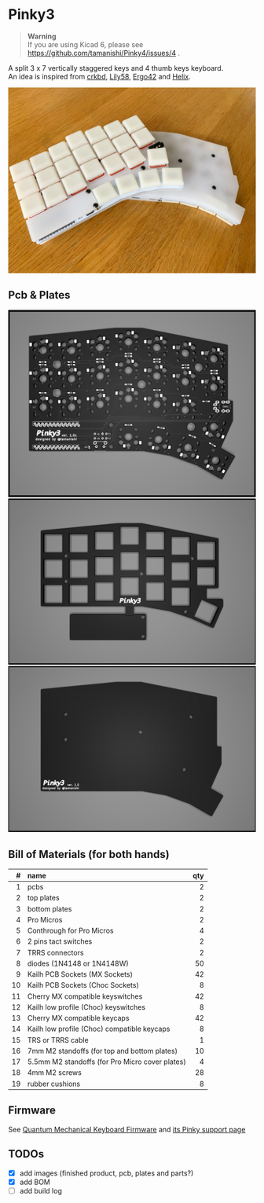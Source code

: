 # Pinky3

> **Warning**  
> If you are using Kicad 6, please see https://github.com/tamanishi/Pinky4/issues/4 .

A split 3 x 7 vertically staggered keys and 4 thumb keys keyboard.  
An idea is inspired from [crkbd](https://github.com/foostan/crkbd), [Lily58](https://github.com/kata0510/Lily58), [Ergo42](https://github.com/Biacco42/Ergo42) and [Helix](https://github.com/MakotoKurauchi/helix).  

![product](product.jpg)

## Pcb & Plates

![pcb](pcb/Pinky3-pcb.png)
![top plate](top-plate&cover-plate/Pinky3-top-plate.png)
![bottom plate](bottom-plate/Pinky3-bottom-plate.png)
<!-- ![plates](plates/Pinky3-plates.png) -->

## Bill of Materials (for both hands)

| # | name | qty |
| ---: | :--- | ---: |
| 1 | pcbs | 2 |
| 2 | top plates | 2 |
| 3 | bottom plates | 2 |
| 4 | Pro Micros | 2 |
| 5 | Conthrough for Pro Micros | 4 |
| 6 | 2 pins tact switches | 2 |
| 7 | TRRS connectors | 2 |
| 8 | diodes (1N4148 or 1N4148W) | 50 |
| 9 | Kailh PCB Sockets (MX Sockets) | 42 |
| 10 | Kailh PCB Sockets (Choc Sockets) | 8 |
| 11 | Cherry MX compatible keyswitches | 42 |
| 12 | Kailh low profile (Choc) keyswitches | 8 |
| 13 | Cherry MX compatible keycaps | 42 |
| 14 | Kailh low profile (Choc) compatible keycaps | 8 |
| 15 | TRS or TRRS cable | 1 |
| 16 | 7mm M2 standoffs (for top and bottom plates) | 10 |
| 17 | 5.5mm M2 standoffs (for Pro Micro cover plates) | 4 |
| 18 | 4mm M2 screws | 28 |
| 19 | rubber cushions | 8 |

## Firmware

See [Quantum Mechanical Keyboard Firmware](https://qmk.fm) and [its Pinky support page](https://github.com/qmk/qmk_firmware/blob/master/keyboards/pinky/readme.md)

## TODOs

- [x] add images (finished product, pcb, plates and parts?)
- [x] add BOM
- [ ] add build log
